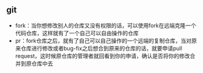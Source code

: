## git

* fork：当你想修改别人的仓库又没有权限的话，可以使用fork在远端克隆一个代码仓库，这样就有了一个自己可以自由操作的仓库
* pr：fork仓库之后，就有了自己可以自己操作的一个远端的复制仓库，当对原来仓库进行修改或者bug-fix之后想合到原来的仓库的话，就要申请pull request，这时候原仓库的管理者就回看到你的申请，确认是否将你的修改合并到原仓库中去